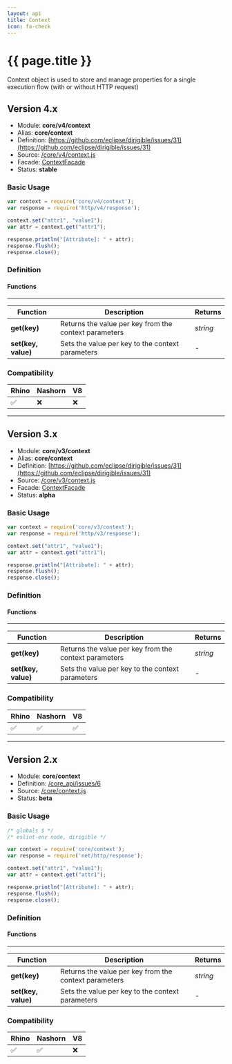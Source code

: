 ```yaml
---
layout: api
title: Context
icon: fa-check
---
```


{{ page.title }}
===

Context object is used to store and manage properties for a single execution flow (with or without HTTP request)


Version 4.x
---

- Module: **core/v4/context**
- Alias: **core/context**
- Definition: [https://github.com/eclipse/dirigible/issues/31](https://github.com/eclipse/dirigible/issues/31)
- Source: [/core/v4/context.js](https://github.com/dirigiblelabs/api-core/blob/master/core/v4/context.js)
- Facade: [ContextFacade](https://github.com/eclipse/dirigible/blob/master/api/api-facade/api-core/src/main/java/org/eclipse/dirigible/api/v3/core/ContextFacade.java)
- Status: **stable**

### Basic Usage

```javascript
var context = require('core/v4/context');
var response = require('http/v4/response');

context.set("attr1", "value1");
var attr = context.get("attr1");

response.println("[Attribute]: " + attr);
response.flush();
response.close();
```


### Definition

#### Functions

---

Function     | Description | Returns
------------ | ----------- | --------
**get(key)**   | Returns the value per key from the context parameters | *string*
**set(key, value)**   | Sets the value per key to the context parameters | -



### Compatibility

Rhino | Nashorn | V8
----- | ------- | --------
 ✅  | ❌  | ❌
 
 
 ---
 
 
Version 3.x
---

- Module: **core/v3/context**
- Alias: **core/context**
- Definition: [https://github.com/eclipse/dirigible/issues/31](https://github.com/eclipse/dirigible/issues/31)
- Source: [/core/v3/context.js](https://github.com/dirigiblelabs/api-v3-core/blob/master/core/v3/context.js)
- Facade: [ContextFacade](https://github.com/eclipse/dirigible/blob/master/api/api-facade/api-core/src/main/java/org/eclipse/dirigible/api/v3/core/ContextFacade.java)
- Status: **alpha**

### Basic Usage

```javascript
var context = require('core/v3/context');
var response = require('http/v3/response');

context.set("attr1", "value1");
var attr = context.get("attr1");

response.println("[Attribute]: " + attr);
response.flush();
response.close();
```


### Definition

#### Functions

---

Function     | Description | Returns
------------ | ----------- | --------
**get(key)**   | Returns the value per key from the context parameters | *string*
**set(key, value)**   | Sets the value per key to the context parameters | -



### Compatibility

Rhino | Nashorn | V8
----- | ------- | --------
 ✅  | ✅  | ✅
 
 
 ---
 
 
Version 2.x
---
 
- Module: **core/context**
- Definition: [/core_api/issues/6](https://github.com/dirigiblelabs/core_api/issues/6)
- Source: [/core/context.js](https://github.com/dirigiblelabs/core_api/blob/master/core_api/ScriptingServices/core/context.js)
- Status: **beta**

### Basic Usage

```javascript
/* globals $ */
/* eslint-env node, dirigible */

var context = require('core/context');
var response = require('net/http/response');

context.set("attr1", "value1");
var attr = context.get("attr1");

response.println("[Attribute]: " + attr);
response.flush();
response.close();
```


### Definition

#### Functions

---

Function     | Description | Returns
------------ | ----------- | --------
**get(key)**   | Returns the value per key from the context parameters | *string*
**set(key, value)**   | Sets the value per key to the context parameters | -



### Compatibility

Rhino | Nashorn | V8
----- | ------- | --------
 ✅  | ✅  | ❌
